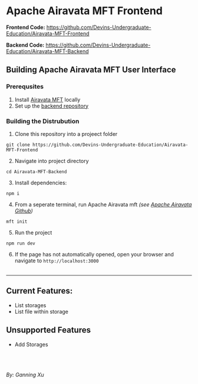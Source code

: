 # Apache Airavata MFT Frontend

**Frontend Code:** https://github.com/Devins-Undergraduate-Education/Airavata-MFT-Frontend

**Backend Code:** https://github.com/Devins-Undergraduate-Education/Airavata-MFT-Backend

## Building Apache Airavata MFT User Interface
### Prerequsites
1. Install [Airavata MFT](https://github.com/apache/airavata-mft) locally
2. Set up the [backend repository](https://github.com/Devins-Undergraduate-Education/Airavata-MFT-Backend)

### Building the Distrubution

1. Clone this repository into a projeect folder
```
git clone https://github.com/Devins-Undergraduate-Education/Airavata-MFT-Frontend
```
2. Navigate into project directory
```
cd Airavata-MFT-Backend
```
3. Install dependencies:
```
npm i
```
4. From a seperate terminal, run Apache Airavata mft *(see [Apache Airavata Github](https://github.com/apache/airavata-mft))*
```
mft init
```
5. Run the project
```
npm run dev
```
6. If the page has not automatically opened, open your browser and navigate to `http://localhost:3000`<br><br>

---

## Current Features:
- List storages
- List file within storage

## Unsupported Features
- Add Storages

<br><br><br>*By: Ganning Xu*
